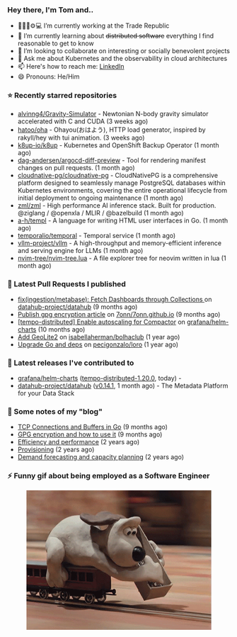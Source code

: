 ### Hey there, I'm Tom and..

- 🔭👨‍💻⚙💻 I’m currently working at the Trade Republic
- 🌱 I’m currently learning about ~~distributed software~~ everything I find reasonable to get to know
- 👯 I’m looking to collaborate on interesting or socially benevolent projects
- 💬 Ask me about Kubernetes and the observability in cloud architectures
- 📫 Here's how to reach me: [LinkedIn](https://www.linkedin.com/in/7onn)
- 😄 Pronouns: He/Him

### ⭐ Recently starred repositories

- [alvinng4/Gravity-Simulator](https://github.com/alvinng4/Gravity-Simulator) - Newtonian N-body gravity simulator accelerated with C and CUDA (3 weeks ago)
- [hatoo/oha](https://github.com/hatoo/oha) - Ohayou(おはよう), HTTP load generator, inspired by rakyll/hey with tui animation. (3 weeks ago)
- [k8up-io/k8up](https://github.com/k8up-io/k8up) - Kubernetes and OpenShift Backup Operator (1 month ago)
- [dag-andersen/argocd-diff-preview](https://github.com/dag-andersen/argocd-diff-preview) - Tool for rendering manifest changes on pull requests. (1 month ago)
- [cloudnative-pg/cloudnative-pg](https://github.com/cloudnative-pg/cloudnative-pg) - CloudNativePG is a comprehensive platform designed to seamlessly manage PostgreSQL databases within Kubernetes environments, covering the entire operational lifecycle from initial deployment to ongoing maintenance (1 month ago)
- [zml/zml](https://github.com/zml/zml) - High performance AI inference stack. Built for production. @ziglang / @openxla / MLIR / @bazelbuild (1 month ago)
- [a-h/templ](https://github.com/a-h/templ) - A language for writing HTML user interfaces in Go. (1 month ago)
- [temporalio/temporal](https://github.com/temporalio/temporal) - Temporal service (1 month ago)
- [vllm-project/vllm](https://github.com/vllm-project/vllm) - A high-throughput and memory-efficient inference and serving engine for LLMs (1 month ago)
- [nvim-tree/nvim-tree.lua](https://github.com/nvim-tree/nvim-tree.lua) - A file explorer tree for neovim written in lua (1 month ago)

### 🔨 Latest Pull Requests I published

- [fix(ingestion/metabase): Fetch Dashboards through Collections ](https://github.com/datahub-project/datahub/pull/9631) on [datahub-project/datahub](https://github.com/datahub-project/datahub) (9 months ago)
- [Publish gpg encryption article](https://github.com/7onn/7onn.github.io/pull/1) on [7onn/7onn.github.io](https://github.com/7onn/7onn.github.io) (9 months ago)
- [[tempo-distributed] Enable autoscaling for Compactor](https://github.com/grafana/helm-charts/pull/2817) on [grafana/helm-charts](https://github.com/grafana/helm-charts) (10 months ago)
- [Add GeoLite2](https://github.com/isabellaherman/bolhaclub/pull/3) on [isabellaherman/bolhaclub](https://github.com/isabellaherman/bolhaclub) (1 year ago)
- [Upgrade Go and deps](https://github.com/pecigonzalo/loro/pull/92) on [pecigonzalo/loro](https://github.com/pecigonzalo/loro) (1 year ago)

### 🔭 Latest releases I've contributed to

- [grafana/helm-charts](https://github.com/grafana/helm-charts) ([tempo-distributed-1.20.0](https://github.com/grafana/helm-charts/releases/tag/tempo-distributed-1.20.0), today) - 
- [datahub-project/datahub](https://github.com/datahub-project/datahub) ([v0.14.1](https://github.com/datahub-project/datahub/releases/tag/v0.14.1), 1 month ago) - The Metadata Platform for your Data Stack

### 📝 Some notes of my "blog"

- [TCP Connections and Buffers in Go](https://www.7onn.dev/post/tcp-connections-and-buffers-in-go/) (9 months ago)
- [GPG encryption and how to use it](https://www.7onn.dev/post/gpg-encryption/) (9 months ago)
- [Efficiency and performance](https://www.7onn.dev/post/efficiency-and-performance/) (2 years ago)
- [Provisioning](https://www.7onn.dev/post/provisioning/) (2 years ago)
- [Demand forecasting and capacity planning](https://www.7onn.dev/post/demand-forecasting-and-capacity-planning/) (2 years ago)

### ⚡ Funny gif about being employed as a Software Engineer
<p align="center">
  <img alt="building the path" src="./giphy.gif" />
</p>
